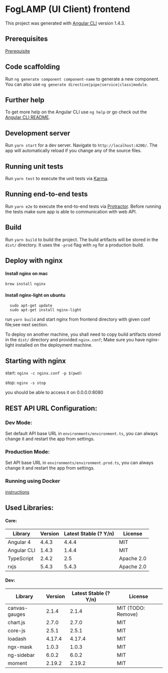# FogLAMP (UI Client) frontend

This project was generated with [Angular CLI](https://github.com/angular/angular-cli) version 1.4.3.

## Prerequisites

 [Prerequisite](prerequisite.md)

## Code scaffolding

Run `ng generate component component-name` to generate a new component. You can also use `ng generate directive|pipe|service|class|module`.

## Further help
To get more help on the Angular CLI use `ng help` or go check out the [Angular CLI README](https://github.com/angular/angular-cli/blob/master/README.md).

## Development server
Run `yarn start` for a dev server. Navigate to `http://localhost:4200/`. The app will automatically reload if you change any of the source files.

## Running unit tests
Run `yarn test` to execute the unit tests via [Karma](https://karma-runner.github.io).

## Running end-to-end tests
Run `yarn e2e` to execute the end-to-end tests via [Protractor](http://www.protractortest.org/).
Before running the tests make sure app is able to communication with web API.

## Build
Run `yarn build` to build the project. The build artifacts will be stored in the `dist/` directory. It uses the `-prod` flag with `ng` for a production build.

## Deploy with nginx

#### Install nginx on mac 
```
brew install nginx 
```

#### Install nginx-light on ubuntu
```
  sudo apt-get update
  sudo apt-get install nginx-light
```

run `yarn build` and start nginx from frontend directory with given conf file;see next section. 

To deploy on another machine, you shall need to copy build artifacts stored in the `dist/` directory and provided `nginx.conf`; Make sure you have nginx-light installed on the deployment machine.

## Starting with nginx
start: `nginx -c nginx.conf -p $(pwd)`

stop: `nginx -s stop`

you should be able to access it on 0.0.0.0:8080

## REST API URL Configuration:

### Dev Mode:
Set default API base URL in `environments/environment.ts`, you can always change it and restart the app from settings. 

### Production Mode:
Set API base URL in `environments/environment.prod.ts`, you can always change it and restart the app from settings. 

### Running using Docker 
  [instructions](docker-readme.md)

## Used Libraries:

#### Core:
 Library      |   Version     | Latest Stable (? Y/n) | License
------------- | ------------- | --------------------  | ------------
 Angular 4    | 4.4.3         |        4.4.4          | MIT 
 Angular CLI  | 1.4.3         |        1.4.4          | MIT 
 TypeScript   | 2.4.2         |        2.5            | Apache 2.0
 rxjs         | 5.4.3         |        5.4.3          | Apache 2.0

#### Dev:
 Library      |   Version     | Latest Stable (? Y/n) | License
------------- | ------------- | --------------------  | ------------
canvas-gauges |  2.1.4        |        2.1.4          | MIT   (TODO: Remove)
chart.js      |  2.7.0        |        2.7.0          | MIT 
core-js       |  2.5.1        |        2.5.1          | MIT 
loadash       |  4.17.4       |        4.17.4         | MIT
ngx-mask      |  1.0.3        |        1.0.3          | MIT 
ng-sidebar    |  6.0.2        |        6.0.2          | MIT 
moment        |  2.19.2       |        2.19.2         | MIT
